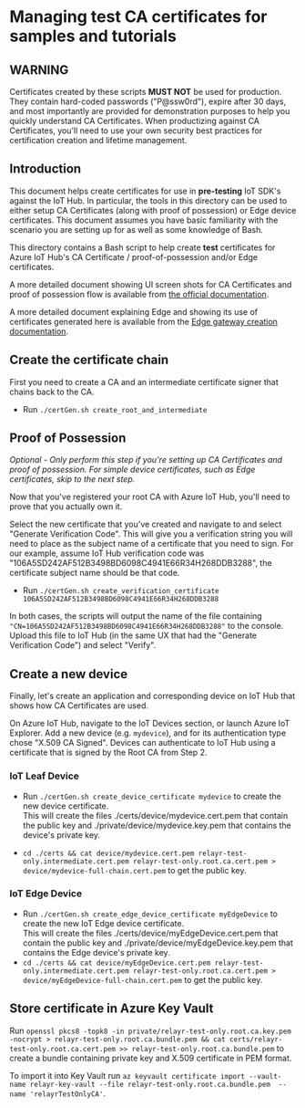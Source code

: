 # Managing test CA certificates for samples and tutorials

## WARNING

Certificates created by these scripts **MUST NOT** be used for production.  They contain hard-coded passwords ("P@ssw0rd"), expire after 30 days, and most importantly are provided for demonstration purposes to help you quickly understand CA Certificates.  When productizing against CA Certificates, you'll need to use your own security best practices for certification creation and lifetime management.

## Introduction

This document helps create certificates for use in **pre-testing** IoT SDK's against the IoT Hub.  In particular, the tools in this directory can be used to either setup CA Certificates (along with proof of possession) or Edge device certificates.  This document assumes you have basic familiarity with the scenario you are setting up for as well as some knowledge of Bash.

This directory contains a Bash script to help create **test** certificates for Azure IoT Hub's CA Certificate / proof-of-possession and/or Edge certificates.

A more detailed document showing UI screen shots for CA Certificates and proof of possession flow is available from [the official documentation].

A more detailed document explaining Edge and showing its use of certificates generated here is available from the [Edge gateway creation documentation].

## Create the certificate chain

First you need to create a CA and an intermediate certificate signer that chains back to the CA.

* Run `./certGen.sh create_root_and_intermediate`

## Proof of Possession

*Optional - Only perform this step if you're setting up CA Certificates and proof of possession.  For simple device certificates, such as Edge certificates, skip to the next step.*

Now that you've registered your root CA with Azure IoT Hub, you'll need to prove that you actually own it.

Select the new certificate that you've created and navigate to and select  "Generate Verification Code".  This will give you a verification string you will need to place as the subject name of a certificate that you need to sign.  For our example, assume IoT Hub verification code was "106A5SD242AF512B3498BD6098C4941E66R34H268DDB3288", the certificate subject name should be that code.

* Run `./certGen.sh create_verification_certificate 106A5SD242AF512B3498BD6098C4941E66R34H268DDB3288`

In both cases, the scripts will output the name of the file containing `"CN=106A5SD242AF512B3498BD6098C4941E66R34H268DDB3288"` to the console.  Upload this file to IoT Hub (in the same UX that had the "Generate Verification Code") and select "Verify".

## Create a new device

Finally, let's create an application and corresponding device on IoT Hub that shows how CA Certificates are used.

On Azure IoT Hub, navigate to the IoT Devices section, or launch Azure IoT Explorer.  Add a new device (e.g. `mydevice`), and for its authentication type chose "X.509 CA Signed".  Devices can authenticate to IoT Hub using a certificate that is signed by the Root CA from Step 2.

### IoT Leaf Device

* Run `./certGen.sh create_device_certificate mydevice` to create the new device certificate.  
  This will create the files ./certs/device/mydevice.cert.pem that contain the public key and ./private/device/mydevice.key.pem that contains the device's private key.  

* `cd ./certs && cat device/mydevice.cert.pem relayr-test-only.intermediate.cert.pem relayr-test-only.root.ca.cert.pem > device/mydevice-full-chain.cert.pem` to get the public key.

### IoT Edge Device

* Run `./certGen.sh create_edge_device_certificate myEdgeDevice` to create the new IoT Edge device certificate.  
  This will create the files ./certs/device/myEdgeDevice.cert.pem that contain the public key and ./private/device/myEdgeDevice.key.pem that contains the Edge device's private key.  
* `cd ./certs && cat device/myEdgeDevice.cert.pem relayr-test-only.intermediate.cert.pem relayr-test-only.root.ca.cert.pem > device/myEdgeDevice-full-chain.cert.pem` to get the public key.

## Store certificate in Azure Key Vault

Run `openssl pkcs8 -topk8 -in private/relayr-test-only.root.ca.key.pem -nocrypt > relayr-test-only.root.ca.bundle.pem && cat certs/relayr-test-only.root.ca.cert.pem >> relayr-test-only.root.ca.bundle.pem` to create a bundle containing private key and X.509 certificate in PEM format.

To import it into Key Vault run `az keyvault certificate import --vault-name relayr-key-vault --file relayr-test-only.root.ca.bundle.pem  --name 'relayrTestOnlyCA'`.

[the official documentation]: https://docs.microsoft.com/en-us/azure/iot-hub/iot-hub-security-x509-get-started
[Edge gateway creation documentation]: https://docs.microsoft.com/en-us/azure/iot-edge/how-to-create-gateway-device
